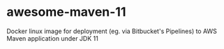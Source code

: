 # awesome-maven-11
Docker linux image for deployment (eg. via Bitbucket's Pipelines) to AWS Maven application under JDK 11
